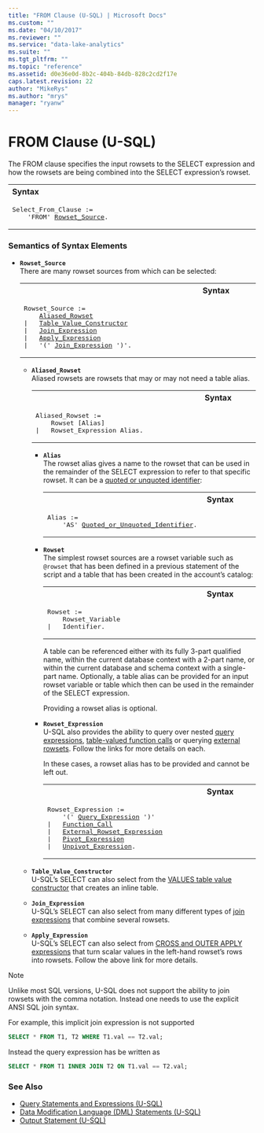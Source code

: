```yaml
---
title: "FROM Clause (U-SQL) | Microsoft Docs"
ms.custom: ""
ms.date: "04/10/2017"
ms.reviewer: ""
ms.service: "data-lake-analytics"
ms.suite: ""
ms.tgt_pltfrm: ""
ms.topic: "reference"
ms.assetid: d0e36e0d-8b2c-404b-84db-828c2cd2f17e
caps.latest.revision: 22
author: "MikeRys"
ms.author: "mrys"
manager: "ryanw"
---
```

# FROM Clause (U-SQL)
The FROM clause specifies the input rowsets to the SELECT expression and how the rowsets are being combined into the SELECT expression’s rowset.  
  
<table><th align="left">Syntax</th><tr><td><pre>
Select_From_Clause :=                                                                                    
    'FROM' <a href="#row_src">Rowset_Source</a>.
</pre></td></tr></table>
  
### Semantics of Syntax Elements    
- <a name="row_src"></a>**`Rowset_Source`**   
There are many rowset sources from which can be selected:
  <table><th>Syntax</th><tr><td><pre>
  Rowset_Source :=                                                                                    
      <a href="#als_row">Aliased_Rowset</a>
  |   <a href="#tbl_vl_con">Table_Value_Constructor</a>
  |   <a href="#join_exp">Join_Expression</a>
  |   <a href="#apl_exp">Apply_Expression</a>
  |   '(' <a href="#join_exp">Join_Expression</a> ')'.
  </pre></td></tr></table>  
   
  - <a name="als_row"></a>**`Aliased_Rowset`**    
    Aliased rowsets are rowsets that may or may not need a table alias.
    <table><th>Syntax</th><tr><td><pre>
    Aliased_Rowset :=                                                                              
        Rowset [Alias]
    |   Rowset_Expression Alias.
    </pre></td></tr></table>
  
    - **`Alias`**  
      The rowset alias gives a name to the rowset that can be used in the remainder of the SELECT expression to refer to that specific rowset. It can be a [quoted or unquoted identifier](u-sql-identifiers.md):
      <table><th>Syntax</th><tr><td><pre>
      Alias :=                                                                                  
          'AS' <a href="u-sql-identifiers.md">Quoted_or_Unquoted_Identifier</a>.
      </pre></td></tr></table>
          
    - **`Rowset`**  
      The simplest rowset sources are a rowset variable such as `@rowset` that has been defined in a previous statement of the script and a table that has been created in the account’s catalog:
      <table><th>Syntax</th><tr><td><pre>
      Rowset :=                                                                                 
          Rowset_Variable
      |   Identifier.
      </pre></td></tr></table>
 
      A table can be referenced either with its fully 3-part qualified name, within the current database context with a 2-part name, or within the current database and schema context with a single-part name. Optionally, a table alias can be provided for an input rowset variable or table which then can be used in the remainder of the SELECT expression.  
        
      Providing a rowset alias is optional.  
  
    - **`Rowset_Expression`**  
      U-SQL also provides the ability to query over nested [query expressions](query-statements-and-expressions-u-sql.md), [table-valued function calls](u-sql-select-selecting-from-a-function-call.md) or querying [external rowsets](u-sql-select-selecting-from-an-external-rowset.md). Follow the links for more details on each.
        
      In these cases, a rowset alias has to be provided and cannot be left out.
     
      <table><th>Syntax</th><tr><td><pre>
      Rowset_Expression :=                                                                      
          '(' <a href="query-statements-and-expressions-u-sql.md">Query_Expression</a> ')'
      |   <a href="u-sql-select-selecting-from-a-function-call.md">Function_Call</a>
      |   <a href="u-sql-select-selecting-from-an-external-rowset.md">External_Rowset_Expression</a>
      |   <a href="pivot-and-unpivot-u-sql.md">Pivot_Expression</a>
      |   <a href="pivot-and-unpivot-u-sql.md">Unpivot_Expression</a>.</pre></td></tr></table>

  - <a name="tbl_vl_con"></a>**`Table_Value_Constructor`**  
    U-SQL’s SELECT can also select from the [VALUES table value constructor](u-sql-select-selecting-from-the-values-table-value-constructor.md) that creates an inline table.  
  
  - <a name="join_exp"></a>**`Join_Expression`**  
    U-SQL’s SELECT can also select from many different types of [join expressions](u-sql-select-selecting-from-joins.md) that combine several rowsets.  

  - <a name="apl_exp"></a>**`Apply_Expression`**  
    U-SQL’s SELECT can also select from [CROSS and OUTER APPLY expressions](u-sql-select-selecting-from-cross-apply-and-outer-apply.md) that turn scalar values in the left-hand rowset’s rows into rowsets. Follow the above link for more details.

> [!NOTE]
> Unlike most SQL versions, U-SQL does not support the ability to join rowsets with the comma notation. Instead one needs to use the explicit ANSI SQL join syntax.
  
For example, this implicit join expression is not supported
```sql
SELECT * FROM T1, T2 WHERE T1.val == T2.val;
```
  
Instead the query expression has be written as
```sql
SELECT * FROM T1 INNER JOIN T2 ON T1.val == T2.val;
```
 
  
### See Also 
* [Query Statements and Expressions (U-SQL)](query-statements-and-expressions-u-sql.md)  
* [Data Modification Language (DML) Statements (U-SQL)](data-modification-language-dml-statements-u-sql.md)    
* [Output Statement (U-SQL)](output-statement-u-sql.md)  

